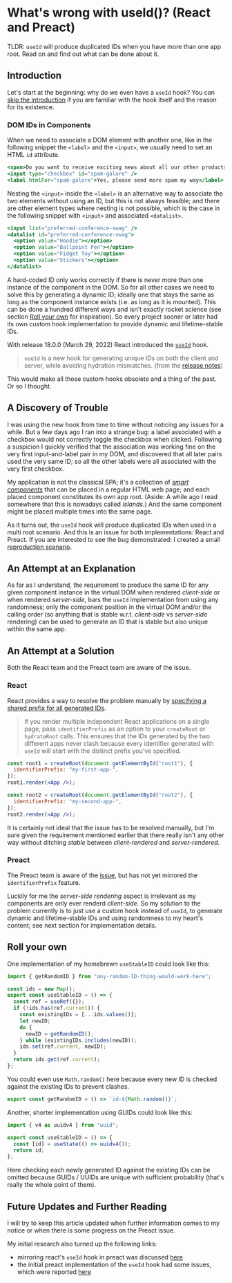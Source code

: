 # What's wrong with useId()? (React and Preact)

TLDR: `useId` will produce duplicated IDs when you have more than one app root. Read on and find out what can be done about it.

## Introduction

Let's start at the beginning: why do we even have a `useId` hook? You can [skip the introduction](#a-discovery-of-trouble) if you are familiar with the hook itself and the reason for its existence.

### DOM IDs in Components

When we need to associate a DOM element with another one, like in the following snippet the `<label>` and the `<input>`, we usually need to set an HTML `id` attribute.

```jsx
<span>Do you want to receive exciting news about all our other products and services?</span>
<input type="checkbox" id="spam-galore" />
<label htmlFor="spam-galore">Yes, please send more spam my way</label>
```

Nesting the `<input>` inside the `<label>` is an alternative way to associate the two elements without using an ID, but this is not always feasible; and there are other element types where nesting is not possible, which is the case in the following snippet with `<input>` and associated `<datalist>`.

```jsx
<input list="preferred-conference-swag" />
<datalist id="preferred-conference-swag">
  <option value="Hoodie"></option>
  <option value="Ballpoint Pen"></option>
  <option value="Fidget Toy"></option>
  <option value="Stickers"></option>
</datalist>
```

A hard-coded ID only works correctly if there is never more than one instance of the component in the DOM.
So for all other cases we need to solve this by generating a dynamic ID; ideally one that stays the same as long as the component instance exists (i.e. as long as it is mounted).
This can be done a hundred different ways and isn't exactly rocket science (see section [Roll your own](#roll-your-own) for inspiration).
So every project sooner or later had its own custom hook implementation to provide dynamic and lifetime-stable IDs.

With release 18.0.0 (March 29, 2022) React introduced the [`useId`](https://react.dev/reference/react/useId) hook.

> `useId` is a new hook for generating unique IDs on both the client and server, while avoiding hydration mismatches.
> (from the [release notes](https://github.com/facebook/react/releases/tag/v18.0.0))

This would make all those custom hooks obsolete and a thing of the past. Or so I thought.

## A Discovery of Trouble

I was using the new hook from time to time without noticing any issues for a while. But a few days ago I ran into a strange bug: a label associated with a checkbox would not correctly toggle the checkbox when clicked. Following a suspicion I quickly verified that the association was working fine on the very first input-and-label pair in my DOM, and discovered that all later pairs used the very same ID; so all the other labels were all associated with the very first checkbox.

My application is not the classical SPA; it's a collection of [_smart components_](https://bradfrost.com/blog/post/the-design-system-ecosystem/#:~:text=Smart%20component%20layer) that can be placed in a regular HTML web page; and each placed component constitutes its own app root. (Aside: A while ago I read somewhere that this is nowadays called _islands_.)
And the same component might be placed multiple times into the same page.

As it turns out, the `useId` hook will produce duplicated IDs when used in a multi root scenario.
And this is an issue for both implementations: React and Preact.
If you are interested to see the bug demonstrated: I created a small [reproduction scenario](https://preactjs.com/repl/?code=aW1wb3J0IHsgcmVuZGVyIH0gZnJvbSAncHJlYWN0JzsKaW1wb3J0IHsgdXNlSWQgfSBmcm9tICdwcmVhY3QvaG9va3MnOwoKY29uc3QgZmlyc3QgPSBkb2N1bWVudC5nZXRFbGVtZW50QnlJZCgnYXBwJyk7CmNvbnN0IHNlY29uZCA9IGZpcnN0LmNsb25lTm9kZSgpOwpmaXJzdC5wYXJlbnRFbGVtZW50LmFwcGVuZENoaWxkKHNlY29uZCk7CgoKZnVuY3Rpb24gQnJva2VuVXNlSWRFeGFtcGxlKCkgewoJY29uc3QgY2hlY2tib3ggPSB1c2VJZCgpOwoKCXJldHVybiAoCgkJPGRpdiBjbGFzcz0iY29udGFpbmVyIj4KCQkJPGlucHV0IGlkPXtjaGVja2JveH0gdHlwZT0iY2hlY2tib3giIC8%2BCgkJCTxsYWJlbCBodG1sRm9yPXtjaGVja2JveH0%2BY2xpY2sgbWUgdG8gdG9nZ2xlIGNoZWNrYm94PC9sYWJlbD4KCQk8L2Rpdj4KCSk7Cn0KCi8vIGhlcmUgaXQgd29ya3MgYSBleHBlY3RlZDogdHdvIGRpZmZlcmVudCBJRHMgYXJlIGNyZWF0ZWQKcmVuZGVyKAo8ZGl2PgogICAgPEJyb2tlblVzZUlkRXhhbXBsZSAvPgogICAgPEJyb2tlblVzZUlkRXhhbXBsZSAvPgo8L2Rpdj4sIGZpcnN0KTsKCi8vIHRoaXMgaXMgYnJva2VuIGJlY2F1c2UgdGhlIGZpcnN0IElEIGlzIHVzZWQgYWdhaW4KcmVuZGVyKDxCcm9rZW5Vc2VJZEV4YW1wbGUgLz4sIHNlY29uZCk7Cg%3D%3D).

## An Attempt at an Explanation

As far as I understand, the requirement to produce the same ID for any given component instance in the virtual DOM when rendered _client-side_ or when rendered _server-side_, bars the `useId` implementation from using any randomness; only the component position in the virtual DOM and/or the calling order (so anything that is stable w.r.t. _client-side_ vs _server-side_ rendering) can be used to generate an ID that is stable but also unique within the same app.

## An Attempt at a Solution

Both the React team and the Preact team are aware of the issue.

### React

React provides a way to resolve the problem manually by [specifying a shared prefix for all generated IDs](https://react.dev/reference/react/useId#specifying-a-shared-prefix-for-all-generated-ids).

> If you render multiple independent React applications on a single page, pass `identifierPrefix` as an option to your `createRoot` or `hydrateRoot` calls. This ensures that the IDs generated by the two different apps never clash because every identifier generated with `useId` will start with the distinct prefix you’ve specified.

```jsx
const root1 = createRoot(document.getElementById("root1"), {
  identifierPrefix: "my-first-app-",
});
root1.render(<App />);

const root2 = createRoot(document.getElementById("root2"), {
  identifierPrefix: "my-second-app-",
});
root2.render(<App />);
```

It is certainly not ideal that the issue has to be resolved manually, but I'm sure given the requirement mentioned earlier that there really isn't any other way without ditching _stable_ between _client-rendered_ and _server-rendered_.

### Preact

The Preact team is aware of the [issue](https://github.com/preactjs/preact/issues/3781), but has not yet mirrored the `identifierPrefix` feature.

Luckily for me the _server-side rendering_ aspect is irrelevant as my components are only ever renderd _client-side_.
So my solution to the problem currently is to just use a custom hook instead of `useId`, to generate dynamic and lifetime-stable IDs and using randomness to my heart's content; see next section for implementation details.

## Roll your own

One implementation of my homebrewn `useStableID` could look like this:

```jsx
import { getRandomID } from "any-random-ID-thing-would-work-here";

const ids = new Map();
export const useStableID = () => {
  const ref = useRef({});
  if (!ids.has(ref.current)) {
    const existingIDs = [...ids.values()];
    let newID;
    do {
      newID = getRandomID();
    } while (existingIDs.includes(newID));
    ids.set(ref.current, newID);
  }
  return ids.get(ref.current);
};
```

You could even use `Math.random()` here because every new ID is checked against the existing IDs to prevent clashes.

```jsx
export const getRandomID = () => `id-${Math.random()}`;
```

Another, shorter implementation using GUIDs could look like this:

```jsx
import { v4 as uuidv4 } from "uuid";

export const useStableID = () => {
  const [id] = useState(() => uuidv4());
  return id;
};
```

Here checking each newly generated ID against the existing IDs can be omitted because GUIDs / UUIDs are unique with sufficient probability (that's really the whole point of them).

## Future Updates and Further Reading

I will try to keep this article updated when further information comes to my notice or when there is some progress on the Preact issue.

My initial research also turned up the following links:

- mirroring react's `useId` hook in preact was discussed [here](https://github.com/preactjs/preact/issues/3373)
- the initial preact implementation of the `useId` hook had some issues, which were reported [here](https://github.com/preactjs/preact/issues/3772)
